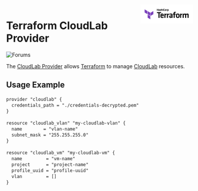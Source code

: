 <!-- markdownlint-disable first-line-h1 no-inline-html -->
<a href="https://terraform.io">
  <picture>
    <source media="(prefers-color-scheme: dark)" srcset=".github/terraform_logo_dark.svg">
    <source media="(prefers-color-scheme: light)" srcset=".github/terraform_logo_light.svg">
    <img src=".github/terraform_logo_light.svg" alt="Terraform logo" title="Terraform" align="right" height="50">
  </picture>
</a>

# Terraform CloudLab Provider
[discuss-badge]: https://img.shields.io/badge/discuss-terraform--cloudlab-623CE4.svg?style=flat
![Forums][discuss-badge]

The [CloudLab Provider](https://registry.terraform.io/providers/hashicorp/aws/latest/docs) allows [Terraform](https://terraform.io) to manage [CloudLab](https://www.cloudlab.us/) resources.

## Usage Example
```
provider "cloudlab" {
  credentials_path = "./credentials-decrypted.pem"
}

resource "cloudlab_vlan" "my-cloudlab-vlan" {
  name        = "vlan-name"
  subnet_mask = "255.255.255.0"
}

resource "cloudlab_vm" "my-cloudlab-vm" {
  name         = "vm-name"
  project      = "project-name"
  profile_uuid = "profile-uuid"
  vlan         = []
}
```
